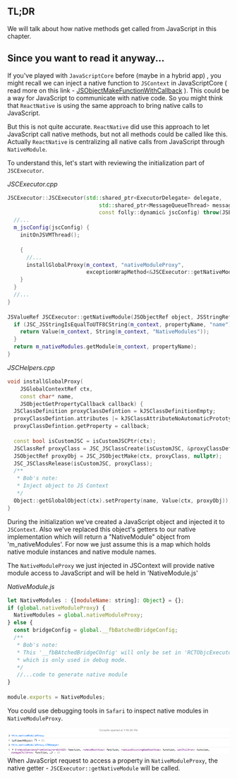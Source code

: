 ## TL;DR

We will talk about how native methods get called from JavaScript in this chapter.

## Since you want to read it anyway...

If you've played with `JavaScriptCore` before \(maybe in a hybrid app\) , you might recall we can inject a native function to `JSContext` in JavaScriptCore \( read more on this link - [JSObjectMakeFunctionWithCallback](https://developer.apple.com/documentation/javascriptcore/1451336-jsobjectmakefunctionwithcallback?language=objc) \). This could be a way for JavaScript to communicate with native code. So you might think that `ReactNative` is using the same approach to bring native calls to JavaScript.

But this is not quite accurate. `ReactNative` did use this approach to let JavaScript call native methods, but not all methods could be called like this. Actually `ReactNative` is centralizing all native calls from JavaScript through `NativeModule`.

To understand this, let's start with reviewing the initialization part of `JSCExecutor`.

_JSCExecutor.cpp_

```cpp
JSCExecutor::JSCExecutor(std::shared_ptr<ExecutorDelegate> delegate,
                             std::shared_ptr<MessageQueueThread> messageQueueThread,
                             const folly::dynamic& jscConfig) throw(JSException) :
  //...
  m_jscConfig(jscConfig) {
    initOnJSVMThread();

    {
      //...
      installGlobalProxy(m_context, "nativeModuleProxy",
                         exceptionWrapMethod<&JSCExecutor::getNativeModule>());
    }
  }
  //...
}

JSValueRef JSCExecutor::getNativeModule(JSObjectRef object, JSStringRef propertyName) {
  if (JSC_JSStringIsEqualToUTF8CString(m_context, propertyName, "name")) {
    return Value(m_context, String(m_context, "NativeModules"));
  }
  return m_nativeModules.getModule(m_context, propertyName);
}
```

_JSCHelpers.cpp_

```cpp
void installGlobalProxy(
    JSGlobalContextRef ctx,
    const char* name,
    JSObjectGetPropertyCallback callback) {
  JSClassDefinition proxyClassDefintion = kJSClassDefinitionEmpty;
  proxyClassDefintion.attributes |= kJSClassAttributeNoAutomaticPrototype;
  proxyClassDefintion.getProperty = callback;

  const bool isCustomJSC = isCustomJSCPtr(ctx);
  JSClassRef proxyClass = JSC_JSClassCreate(isCustomJSC, &proxyClassDefintion);
  JSObjectRef proxyObj = JSC_JSObjectMake(ctx, proxyClass, nullptr);
  JSC_JSClassRelease(isCustomJSC, proxyClass);
  /**
   * Bob's note:
   * Inject object to JS Context
   */
  Object::getGlobalObject(ctx).setProperty(name, Value(ctx, proxyObj));
}
```

During the initialization we've created a JavaScript object and injected it to `JSContext`. Also we've replaced this object's getters to our native implementation which will return a "NativeModule" object from 'm\_nativeModules'. For now we just assume this is a map which holds native module instances and native module names.

The `NativeModuleProxy` we just injected in JSContext will provide native module access to JavaScript and will be held in 'NativeModule.js'

_NativeModule.js_

```js
let NativeModules : {[moduleName: string]: Object} = {};
if (global.nativeModuleProxy) {
  NativeModules = global.nativeModuleProxy;
} else {
  const bridgeConfig = global.__fbBatchedBridgeConfig;
  /**
   * Bob's note:
   * This '__fbBAtchedBridgeCOnfig' will only be set in 'RCTObjcExecutor',
   * which is only used in debug mode.
   */
   //...code to generate native module
}

module.exports = NativeModules;
```

You could use debugging tools in `Safari` to inspect native modules in `NativeModuleProxy`.

![](/assets/NativeModuleProxy.png)When JavaScript request to access a property in `NativeModuleProxy`, the native getter - `JSCExecutor::getNativeModule` will be called. 

